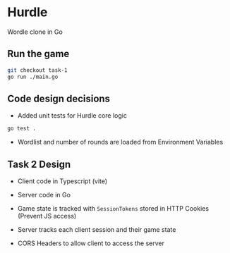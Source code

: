 # Hurdle

Wordle clone in Go

## Run the game

```sh
git checkout task-1
go run ./main.go
```

## Code design decisions

- Added unit tests for Hurdle core logic

```sh
go test .
```

- Wordlist and number of rounds are loaded from Environment Variables


## Task 2 Design

- Client code in Typescript (vite)
- Server code in Go

- Game state is tracked with `SessionTokens` stored in HTTP Cookies (Prevent JS access)
- Server tracks each client session and their game state
- CORS Headers to allow client to access the server
